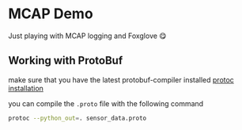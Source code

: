 # MCAP Demo

Just playing with MCAP logging and Foxglove 😋

## Working with ProtoBuf

make sure that you have the latest protobuf-compiler installed
[protoc installation](https://grpc.io/docs/protoc-installation/)

you can compile the `.proto` file with the following command
```bash
protoc --python_out=. sensor_data.proto
```